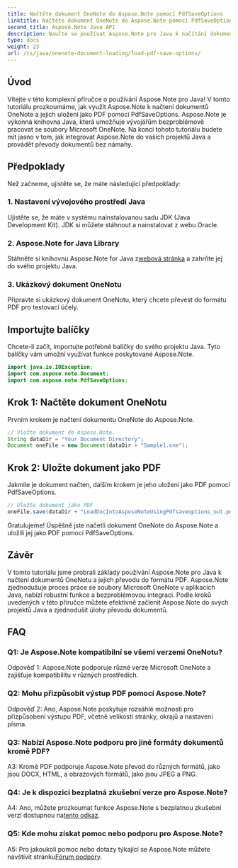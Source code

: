 ```yaml
---
title: Načtěte dokument OneNote do Aspose.Note pomocí PdfSaveOptions
linktitle: Načtěte dokument OneNote do Aspose.Note pomocí PdfSaveOptions
second_title: Aspose.Note Java API
description: Naučte se používat Aspose.Note pro Java k načítání dokumentů OneNotu a jejich snadnému převodu do formátu PDF. Zjednodušte si úkoly převodu dokumentů pomocí Aspose.Note.
type: docs
weight: 23
url: /cs/java/onenote-document-loading/load-pdf-save-options/
---
```

## Úvod

Vítejte v této komplexní příručce o používání Aspose.Note pro Java! V tomto tutoriálu prozkoumáme, jak využít Aspose.Note k načtení dokumentů OneNote a jejich uložení jako PDF pomocí PdfSaveOptions. Aspose.Note je výkonná knihovna Java, která umožňuje vývojářům bezproblémově pracovat se soubory Microsoft OneNote. Na konci tohoto tutoriálu budete mít jasno v tom, jak integrovat Aspose.Note do vašich projektů Java a provádět převody dokumentů bez námahy.

## Předpoklady

Než začneme, ujistěte se, že máte následující předpoklady:

### 1. Nastavení vývojového prostředí Java

Ujistěte se, že máte v systému nainstalovanou sadu JDK (Java Development Kit). JDK si můžete stáhnout a nainstalovat z webu Oracle.

### 2. Aspose.Note for Java Library

 Stáhněte si knihovnu Aspose.Note for Java z[webová stránka](https://releases.aspose.com/note/java/) a zahrňte jej do svého projektu Java.

### 3. Ukázkový dokument OneNotu

Připravte si ukázkový dokument OneNotu, který chcete převést do formátu PDF pro testovací účely.

## Importujte balíčky

Chcete-li začít, importujte potřebné balíčky do svého projektu Java. Tyto balíčky vám umožní využívat funkce poskytované Aspose.Note.

```java
import java.io.IOException;
import com.aspose.note.Document;
import com.aspose.note.PdfSaveOptions;
```

## Krok 1: Načtěte dokument OneNotu

Prvním krokem je načtení dokumentu OneNote do Aspose.Note.

```java
// Vložte dokument do Aspose.Note.
String dataDir = "Your Document Directory";
Document oneFile = new Document(dataDir + "Sample1.one");
```

## Krok 2: Uložte dokument jako PDF

Jakmile je dokument načten, dalším krokem je jeho uložení jako PDF pomocí PdfSaveOptions.

```java
// Uložte dokument jako PDF
oneFile.save(dataDir + "LoadDocIntoAsposeNoteUsingPdfsaveoptions_out.pdf", new PdfSaveOptions());
```

Gratulujeme! Úspěšně jste načetli dokument OneNote do Aspose.Note a uložili jej jako PDF pomocí PdfSaveOptions.

## Závěr

V tomto tutoriálu jsme probrali základy používání Aspose.Note pro Java k načtení dokumentů OneNotu a jejich převodu do formátu PDF. Aspose.Note zjednodušuje proces práce se soubory Microsoft OneNote v aplikacích Java, nabízí robustní funkce a bezproblémovou integraci. Podle kroků uvedených v této příručce můžete efektivně začlenit Aspose.Note do svých projektů Java a zjednodušit úlohy převodu dokumentů.

## FAQ

### Q1: Je Aspose.Note kompatibilní se všemi verzemi OneNotu?

Odpověď 1: Aspose.Note podporuje různé verze Microsoft OneNote a zajišťuje kompatibilitu v různých prostředích.

### Q2: Mohu přizpůsobit výstup PDF pomocí Aspose.Note?

Odpověď 2: Ano, Aspose.Note poskytuje rozsáhlé možnosti pro přizpůsobení výstupu PDF, včetně velikosti stránky, okrajů a nastavení písma.

### Q3: Nabízí Aspose.Note podporu pro jiné formáty dokumentů kromě PDF?

A3: Kromě PDF podporuje Aspose.Note převod do různých formátů, jako jsou DOCX, HTML, a obrazových formátů, jako jsou JPEG a PNG.

### Q4: Je k dispozici bezplatná zkušební verze pro Aspose.Note?

 A4: Ano, můžete prozkoumat funkce Aspose.Note s bezplatnou zkušební verzí dostupnou na[tento odkaz](https://releases.aspose.com/).

### Q5: Kde mohu získat pomoc nebo podporu pro Aspose.Note?

 A5: Pro jakoukoli pomoc nebo dotazy týkající se Aspose.Note můžete navštívit stránku[Fórum podpory](https://forum.aspose.com/c/note/28).